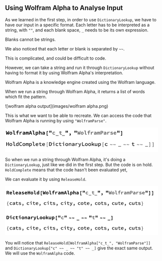## Using Wolfram Alpha to Analyse Input

As we learned in the first step, in order to use `DictionaryLookup`, we have to have our input in a specific format. Each letter has to be interpreted as a string, with `""`, and each blank space, `_` needs to be its own expression.

Blanks cannot be strings.

We also noticed that each letter or blank is separated by `~~`. 

This is complicated, and could be difficult to code.

However, we can take a string and run it through `DictionaryLookup` without having to format it by using Wolfram Alpha's interpretation.

Wolfram Alpha is a knowledge engine created using the Wolfram language.

When we run a string through Wolfram Alpha, it returns a list of words which fit the pattern.

![wolfram alpha output](images/wolfram alpha.png)

This is what we want to be able to recreate. We can access the code that Wolfram Alpha is running by using `"WolframParse"`.

![wolfram parse](images/wolframparse.png)

So when we run a string through Wolfram Alpha, it's doing a `DictionaryLookup`, just like we did in the first step. But the code is on hold. `HoldComplete` means that the code hasn't been evaluated yet, 

We can evaluate it by using `ReleaseHold`.

![release hold](images/releasehold.png)

You will notice that `ReleaseHold[WolframAlpha["c_t_", "WolframParse"]]` and `DictionaryLookup["c" ~~ _ ~~ "t" ~~ _]` give the exact same output. We will use the `WolframAlpha` code.
